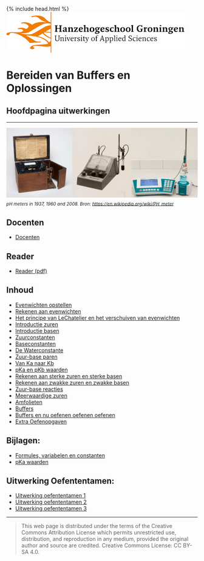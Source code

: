 {% include head.html %}
![Hanze](./hanze/hanze.png)


# Bereiden van Buffers en Oplossingen


## Hoofdpagina uitwerkingen

---

![Pic](./impression/impression.png)
*<sub>pH meters in 1937, 1960 and 2008. Bron: https://en.wikipedia.org/wiki/PH_meter</sub>*

## Docenten

- [Docenten](./docenten/docenten.md)

## Reader

- [Reader (pdf)](./reader/reader.pdf)

## Inhoud

- [Evenwichten opstellen](./uitwerkingen/01_evenwichten_opstellen.md)  
- [Rekenen aan evenwichten ](./uitwerkingen/02_evenwichten_rekenen.md)  
- [Het principe van LeChatelier en het verschuiven van evenwichten](./uitwerkingen/03_lechatelier.md)  
- [Introductie zuren](./uitwerkingen/04_zuren.md)  
- [Introductie basen](./uitwerkingen/05_basen.md)  
- [Zuurconstanten](./uitwerkingen/06_zuurconstanten.md)  
- [Baseconstanten](./uitwerkingen/07_baseconstanten.md)  
- [De Waterconstante](./uitwerkingen/08_de_waterconstante.md)  
- [Zuur-base paren](./uitwerkingen/09_zuurbasenparen.md)  
- [Van Ka naar Kb](./uitwerkingen/10_ka_naar_kb.md)  
- [pKa en pKb waarden](./uitwerkingen/11_rekenen_pka.md)  
- [Rekenen aan sterke zuren en sterke basen](./uitwerkingen/12_rekenen_zuur_base.md)  
- [Rekenen aan zwakke zuren en zwakke basen](./uitwerkingen/13_rekenen_zwak_zuur_zwak_base.md)  
- [Zuur-base reacties](./uitwerkingen/14_zuur_base_reacties.md)
- [Meerwaardige zuren](./uitwerkingen/15_meerwaardige_zuren.md)
- [Amfolieten](./uitwerkingen/16_amfolieten.md)
- [Buffers](./uitwerkingen/17_buffers.md)
- [Buffers en nu oefenen oefenen oefenen](./uitwerkingen/18_buffers_oefenen.md)
- [Extra Oefenopgaven](./uitwerkingen/19_extra_oefenopgaven.md)


## Bijlagen:
- [Formules, variabelen en constanten](./uitwerkingen/24_formules.md)
- [pKa waarden](./uitwerkingen/25_pka.md)


## Uitwerking Oefententamen:
- [Uitwerking oefententamen 1](./uitwerkingen/26_oefententamen_01.md)
- [Uitwerking oefententamen 2](./uitwerkingen/27_oefententamen_02.md)
- [Uitwerking oefententamen 3](./uitwerkingen/28_oefententamen_03.md)

--- 


>This web page is distributed under the terms of the Creative Commons Attribution License which permits unrestricted use, distribution, and reproduction in any medium, provided the original author and source are credited.
>Creative Commons License: CC BY-SA 4.0.




